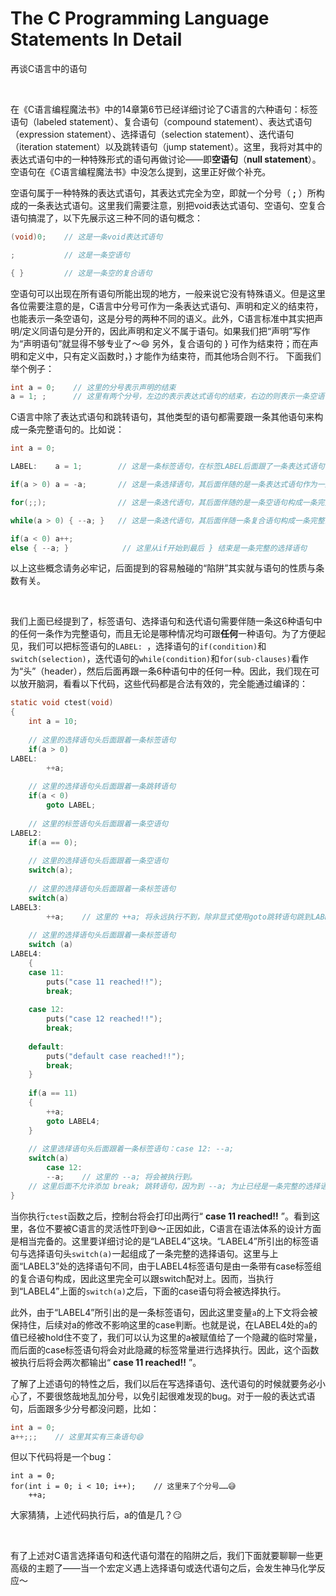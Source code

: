 # The C Programming Language Statements In Detail
再谈C语言中的语句

<br />

在《C语言编程魔法书》中的14章第6节已经详细讨论了C语言的六种语句：标签语句（labeled statement）、复合语句（compound statement）、表达式语句（expression statement）、选择语句（selection statement）、迭代语句（iteration statement）以及跳转语句（jump statement）。这里，我将对其中的表达式语句中的一种特殊形式的语句再做讨论——即**空语句**（**null statement**）。空语句在《C语言编程魔法书》中没怎么提到，这里正好做个补充。

空语句属于一种特殊的表达式语句，其表达式完全为空，即就一个分号（ **;** ）所构成的一条表达式语句。这里我们需要注意，别把void表达式语句、空语句、空复合语句搞混了，以下先展示这三种不同的语句概念：

```c
(void)0;    // 这是一条void表达式语句

;           // 这是一条空语句

{ }         // 这是一条空的复合语句
```

空语句可以出现在所有语句所能出现的地方，一般来说它没有特殊语义。但是这里各位需要注意的是，C语言中分号可作为一条表达式语句、声明和定义的结束符，也能表示一条空语句，这是分号的两种不同的语义。此外，C语言标准中其实把声明/定义同语句是分开的，因此声明和定义不属于语句。如果我们把“声明”写作为“声明语句”就显得不够专业了～😄    另外，复合语句的 } 可作为结束符；而在声明和定义中，只有定义函数时，} 才能作为结束符，而其他场合则不行。
下面我们举个例子：

```c
int a = 0;    // 这里的分号表示声明的结束
a = 1; ;      // 这里有两个分号，左边的表示表达式语句的结束，右边的则表示一条空语句。因此这里有两条语句。
```

C语言中除了表达式语句和跳转语句，其他类型的语句都需要跟一条其他语句来构成一条完整语句的。比如说：

```c
int a = 0;

LABEL:    a = 1;        // 这是一条标签语句，在标签LABEL后面跟了一条表达式语句

if(a > 0) a = -a;       // 这是一条选择语句，其后面伴随的是一条表达式语句作为一条完整的语句

for(;;);                // 这是一条迭代语句，其后面伴随的是一条空语句构成一条完整的语句

while(a > 0) { --a; }   // 这是一条迭代语句，其后面伴随一条复合语句构成一条完整的语句

if(a < 0) a++;
else { --a; }            // 这里从if开始到最后 } 结束是一条完整的选择语句
```

以上这些概念请务必牢记，后面提到的容易触碰的“陷阱”其实就与语句的性质与条数有关。

<br />

我们上面已经提到了，标签语句、选择语句和迭代语句需要伴随一条这6种语句中的任何一条作为完整语句，而且无论是哪种情况均可跟**任何**一种语句。为了方便起见，我们可以把标签语句的`LABEL: `，选择语句的`if(condition)`和`switch(selection)`，迭代语句的`while(condition)`和`for(sub-clauses)`看作为“头”（header），然后后面再跟一条6种语句中的任何一种。因此，我们现在可以放开脑洞，看看以下代码，这些代码都是合法有效的，完全能通过编译的：

```c
static void ctest(void)
{
    int a = 10;
    
    // 这里的选择语句头后面跟着一条标签语句
    if(a > 0)
LABEL:
        ++a;
    
    // 这里的选择语句头后面跟着一条跳转语句
    if(a < 0)
        goto LABEL;
    
    // 这里的标签语句头后面跟着一条空语句
LABEL2:
    if(a == 0);
    
    // 这里的选择语句头后面跟着一条空语句
    switch(a);
    
    // 这里的选择语句头后面跟着一条标签语句
    switch(a)
LABEL3:
        ++a;    // 这里的 ++a; 将永远执行不到，除非显式使用goto跳转语句跳到LABEL3
    
    // 这里的选择语句头后面跟着一条标签语句
    switch (a)
LABEL4:
    {
    case 11:
        puts("case 11 reached!!");
        break;
        
    case 12:
        puts("case 12 reached!!");
        break;
        
    default:
        puts("default case reached!!");
        break;
    }
    
    if(a == 11)
    {
        ++a;
        goto LABEL4;
    }
    
    // 这里选择语句头后面跟着一条标签语句：case 12: --a;
    switch(a)
        case 12:
        --a;    // 这里的 --a; 将会被执行到。
    // 这里后面不允许添加 break; 跳转语句，因为到 --a; 为止已经是一条完整的选择语句了。
}
```

当你执行`ctest`函数之后，控制台将会打印出两行“ **case 11 reached!!** ”。看到这里，各位不要被C语言的灵活性吓到😅～正因如此，C语言在语法体系的设计方面是相当完备的。这里要详细讨论的是“LABEL4”这块。“LABEL4”所引出的标签语句与选择语句头`switch(a)`一起组成了一条完整的选择语句。这里与上面“LABEL3”处的选择语句不同，由于LABEL4标签语句是由一条带有case标签组的复合语句构成，因此这里完全可以跟switch配对上。因而，当执行到“LABEL4”上面的`switch(a)`之后，下面的case语句将会被选择执行。

此外，由于“LABEL4”所引出的是一条标签语句，因此这里变量`a`的上下文将会被保持住，后续对a的修改不影响这里的case判断。也就是说，在LABEL4处的`a`的值已经被hold住不变了，我们可以认为这里的a被赋值给了一个隐藏的临时常量，而后面的case标签语句将会对此隐藏的标签常量进行选择执行。因此，这个函数被执行后将会两次都输出“ **case 11 reached!!** ”。

了解了上述语句的特性之后，我们以后在写选择语句、迭代语句的时候就要务必小心了，不要很悠哉地乱加分号，以免引起很难发现的bug。对于一般的表达式语句，后面跟多少分号都没问题，比如：

```c
int a = 0;
a++;;;    // 这里其实有三条语句😄
```

但以下代码将是一个bug：

```
int a = 0;
for(int i = 0; i < 10; i++);    // 这里来了个分号……😅
    ++a;
```

大家猜猜，上述代码执行后，a的值是几？😏

<br />

有了上述对C语言选择语句和迭代语句潜在的陷阱之后，我们下面就要聊聊一些更高级的主题了——当一个宏定义遇上选择语句或迭代语句之后，会发生神马化学反应～



